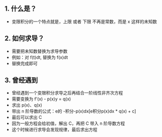 ## 1. 什么是？

- 变限积分的一个特点就是，上限 或者 下限 不再是常数，而是 x 这样的未知数

## 2. 如何求导？

- 需要把未知数替换为求导参数
- 例如：对 f(t)dt, 替换为 f(x)dt
- 替换完成即可

## 3. 曾经遇到

- 曾经遇到一个变限积分求导之后再结合一阶线性非齐次方程
- 需要变换为 f'(x) - p(x)y = q(x)
- 求出 p(x)、q(x)
- 带出 n 阶导数的公式：e的 -积分-p(x)dx[e积分p(x)dx * q(x) + c]
- 最后可以求出 C
- 因为一般方程会给初值，解出 C，再把 C 带入 n 阶导数方程
- 这个时候进行求导会发现规律，最后求出方程